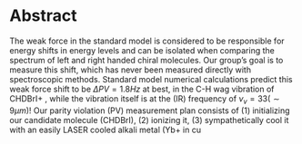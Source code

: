 # Abstract
The weak force in the standard model is considered to be responsible for energy shifts in energy levels and can be isolated when comparing the spectrum of left and right handed chiral molecules. Our group’s goal is to measure this shift, which has never been measured directly with spectroscopic methods.
Standard model numerical calculations predict this weak force shift to be $\Delta PV = 1.8Hz$ at best, in the C-H wag vibration of CHDBrI+ <!--TODO: Cite-->, while the vibration itself is at the (IR) frequency of $\nu_v = 33 (\sim 9 \mu m)$!
Our parity violation (PV) measurement plan consists of (1) initializing our candidate molecule (CHDBrI), (2) ionizing it, (3) sympathetically cool it with an easily LASER cooled alkali metal (Yb+ in cu
<!--stackedit_data:
eyJoaXN0b3J5IjpbODI2NDY0MjU5LC0xOTYzMTc4MDQsNzU4MD
c3Njc1LC0xODU1MjMzOTkyLC0yMDg4NzQ2NjEyLC0zMzI0NTUz
NjNdfQ==
-->